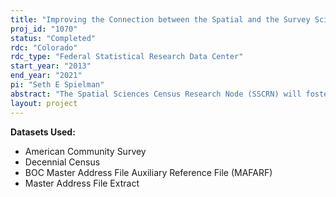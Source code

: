 ```yaml
---
title: "Improving the Connection between the Spatial and the Survey Sciences"
proj_id: "1070"
status: "Completed"
rdc: "Colorado"
rdc_type: "Federal Statistical Research Data Center"
start_year: "2013"
end_year: "2021"
pi: "Seth E Spielman"
abstract: "The Spatial Sciences Census Research Node (SSCRN) will foster a connection between the spatial and the survey sciences. This bridge will yield both immediate and long‐term benefits for the estimation, dissemination, and usability of the small area statistics produced by the Census Bureau. Small area statistics describe the character of the population within small geographic zones, such as census tracts, and can be imprecise. Apart from the impractical solution of increasing the sample size, the only way to reduce the uncertainty of survey estimates is to utilize ancillary information about the population. Historically, very little attention has been paid to the geographic distribution of populations within these small areas. This research will increase knowledge about the organization of the population within small geographic areas, and exploit new forms of geographic information and recent advances in spatial statistics, to make small area estimates more accurate. This project will develop software tools that will enhance the usability of small area estimates from the American Community Survey (ACS) by allowing users to intelligently combine tracts to reduce uncertainty in variables of interest. In addition to improving small area population estimates, an improved understanding of the geographic micro‐structure of the U.S. population is of broad scientific interest and may expand knowledge about socio‐spatial processes like segregation and neighborhood effects. "
layout: project
---
```


**Datasets Used:**

  - American Community Survey 
  - Decennial Census 
  - BOC Master Address File Auxiliary Reference File (MAFARF) 
  - Master Address File Extract 

